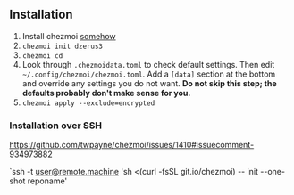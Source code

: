 ## Installation
1. Install chezmoi [somehow](https://www.chezmoi.io/install/)
2. `chezmoi init dzerus3`
3. `chezmoi cd`
4. Look through `.chezmoidata.toml` to check default settings. Then edit `~/.config/chezmoi/chezmoi.toml`. Add a `[data]` section at the bottom and override any settings you do not want. **Do not skip this step; the defaults probably don't make sense for you.**
5. `chezmoi apply --exclude=encrypted`

### Installation over SSH

https://github.com/twpayne/chezmoi/issues/1410#issuecomment-934973882

`ssh -t user@remote.machine 'sh <(curl -fsSL git.io/chezmoi) -- init --one-shot reponame'
